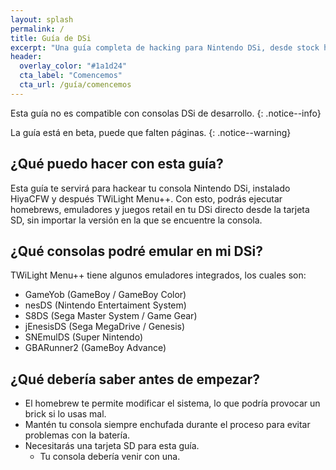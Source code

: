 ```yaml
---
layout: splash
permalink: /
title: Guía de DSi
excerpt: "Una guía completa de hacking para Nintendo DSi, desde stock hasta TWiLight Menu++"
header:
  overlay_color: "#1a1d24"
  cta_label: "Comencemos"
  cta_url: /guía/comencemos
---
```


Esta guía no es compatible con consolas DSi de desarrollo.
{: .notice--info}

La guía está en beta, puede que falten páginas.
{: .notice--warning}

## ¿Qué puedo hacer con esta guía?

Esta guía te servirá para hackear tu consola Nintendo DSi, instalado HiyaCFW y después TWiLight Menu++. Con esto, podrás ejecutar homebrews, emuladores y juegos retail en tu DSi directo desde la tarjeta SD, sin importar la versión en la que se encuentre la consola.

## ¿Qué consolas podré emular en mi DSi?

TWiLight Menu++ tiene algunos emuladores integrados, los cuales son:
- GameYob (GameBoy / GameBoy Color)
- nesDS (Nintendo Entertaiment System)
- S8DS (Sega Master System / Game Gear)
- jEnesisDS (Sega MegaDrive / Genesis)
- SNEmulDS (Super Nintendo)
- GBARunner2 (GameBoy Advance)

## ¿Qué debería saber antes de empezar?

- El homebrew te permite modificar el sistema, lo que podría provocar un brick si lo usas mal.
- Mantén tu consola siempre enchufada durante el proceso para evitar problemas con la batería.
- Necesitarás una tarjeta SD para esta guía.
  - Tu consola debería venir con una.

